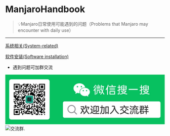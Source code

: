 # ManjaroHandbook
>💡Manjaro日常使用可能遇到的问题（Problems that Manjaro may encounter with daily use）

---
[系统相关(System-related)](https://github.com/Moriarty1024/Manjaro-Handbook/blob/master/%E7%B3%BB%E7%BB%9F%E7%9B%B8%E5%85%B3.md)

[软件安装(Software installation)](https://github.com/Moriarty1024/Manjaro-Handbook/blob/master/%E8%BD%AF%E4%BB%B6%E5%AE%89%E8%A3%85.md)

- 遇到问题可加群交流

![交流群](https://github.com/Moriarty1024/Manjaro-Handbook/blob/master/Image/%E4%BA%A4%E6%B5%81%E7%BE%A4.jpg)
![交流群.](https://gitee.com/moriarty1024/markdown_image/raw/master/img/微信交流群二维码.png)